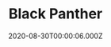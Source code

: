 ---
title: "Black Panther"
year: 2018
date: 2020-08-30T00:00:06.000Z
permalink: /almanac/movies/2020-08-30-black-panther/index.html
link: https://letterboxd.com/rknightuk/film/black-panther-2018/2/
rating: 3
tmdbid: 284054
---